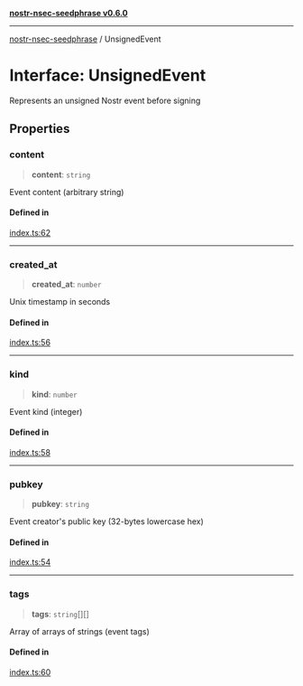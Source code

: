 [**nostr-nsec-seedphrase v0.6.0**](../README.md)

***

[nostr-nsec-seedphrase](../globals.md) / UnsignedEvent

# Interface: UnsignedEvent

Represents an unsigned Nostr event before signing

## Properties

### content

> **content**: `string`

Event content (arbitrary string)

#### Defined in

[index.ts:62](https://github.com/HumanjavaEnterprises/nostr-nsec-seedphrase/blob/885e04e5180059d4aa901af59d633038a53240cb/src/index.ts#L62)

***

### created\_at

> **created\_at**: `number`

Unix timestamp in seconds

#### Defined in

[index.ts:56](https://github.com/HumanjavaEnterprises/nostr-nsec-seedphrase/blob/885e04e5180059d4aa901af59d633038a53240cb/src/index.ts#L56)

***

### kind

> **kind**: `number`

Event kind (integer)

#### Defined in

[index.ts:58](https://github.com/HumanjavaEnterprises/nostr-nsec-seedphrase/blob/885e04e5180059d4aa901af59d633038a53240cb/src/index.ts#L58)

***

### pubkey

> **pubkey**: `string`

Event creator's public key (32-bytes lowercase hex)

#### Defined in

[index.ts:54](https://github.com/HumanjavaEnterprises/nostr-nsec-seedphrase/blob/885e04e5180059d4aa901af59d633038a53240cb/src/index.ts#L54)

***

### tags

> **tags**: `string`[][]

Array of arrays of strings (event tags)

#### Defined in

[index.ts:60](https://github.com/HumanjavaEnterprises/nostr-nsec-seedphrase/blob/885e04e5180059d4aa901af59d633038a53240cb/src/index.ts#L60)
